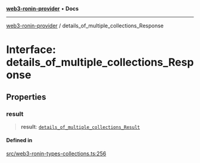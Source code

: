 [**web3-ronin-provider**](../README.md) • **Docs**

***

[web3-ronin-provider](../globals.md) / details\_of\_multiple\_collections\_Response

# Interface: details\_of\_multiple\_collections\_Response

## Properties

### result

> **result**: [`details_of_multiple_collections_Result`](details_of_multiple_collections_Result.md)

#### Defined in

[src/web3-ronin-types-collections.ts:256](https://github.com/chuacw/web3-ronin-provider/blob/7251b9677bbb79d30e6a4204bfabcc38fab6aa15/src/web3-ronin-types-collections.ts#L256)

